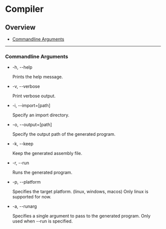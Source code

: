 # Compiler

## Overview
 - [Commandline Arguments](#commandline-arguments)

---

### Commandline Arguments

 - -h, --help
 
   Prints the help message.

 - -v, --verbose

   Print verbose output.

 - -i, --import=\[path\]

   Specify an import directory.
  
 - -o, --output=\[path\]

   Specify the output path of the generated program.

 - -k, --keep

   Keep the generated assembly file.

 - -r, --run

   Runs the generated program.

 - -p, --platform
 
   Specifies the target platform. (linux, windows, macos)
   Only linux is supported for now.

 - -a, --runarg
  
    Specifies a single argument to pass to the generated program.
    Only used when --run is specified.